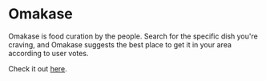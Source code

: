 # Omakase

Omakase is food curation by the people.  Search for the specific dish you're craving,
and Omakase suggests the best place to get it in your area according to user votes.

Check it out [here](https://tryomakase.herokuapp.com/).
